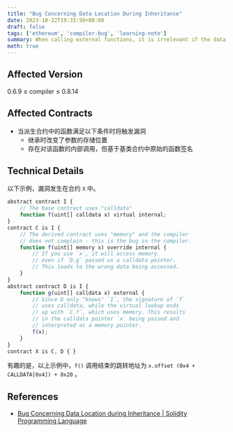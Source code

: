 ```yaml
---
title: "Bug Concerning Data Location During Inheritance"
date: 2023-10-22T19:33:50+08:00
draft: false
tags: ['ethereum', 'compiler-bug', 'learning-note']
summary: When calling external functions, it is irrelevant if the data location of the parameters is `calldata` or `memory`, the encoding of the data does not change. Thus, changing the data location when overriding external functions is allowed. Since public functions can be called internally as well as externally, this causes invalid code to be generated when such an incorrectly overridden function is called internally through the base contract. The caller provides a memory pointer, but the called function interprets it as a calldata pointer or vice-versa.
math: true
---
```


## Affected Version

0.6.9 $\le$ compiler $\le$ 0.8.14

## Affected Contracts

- 当派生合约中的函数满足以下条件时将触发漏洞
  - 继承时改变了参数的存储位置
  - 存在对该函数的内部调用，但基于基类合约中原始的函数签名

## Technical Details

以下示例，漏洞发生在合约 `X` 中。

```js
abstract contract I {
    // The base contract uses "calldata"
    function f(uint[] calldata x) virtual internal;
}
contract C is I {
    // The derived contract uses "memory" and the compiler
    // does not complain - this is the bug in the compiler.
    function f(uint[] memory x) override internal {
        // If you use `x`, it will access memory
        // even if `D.g` passed us a calldata pointer.
        // This leads to the wrong data being accessed.
    }
}
abstract contract D is I {
    function g(uint[] calldata x) external {
        // Since D only "knows" `I`, the signature of `f`
        // uses calldata, while the virtual lookup ends
        // up with `C.f`, which uses memory. This results
        // in the calldata pointer `x` being passed and
        // interpreted as a memory pointer.
        f(x);
    }
}
contract X is C, D { }
```

有趣的是，以上示例中，`f()` 调用结束的跳转地址为 `x.offset (0x4 + CALLDATA[0x4]) + 0x20` 。

## References

- [Bug Concerning Data Location during Inheritance | Solidity Programming Language](https://soliditylang.org/blog/2022/05/17/data-location-inheritance-bug/)